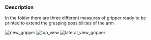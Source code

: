 ### Description ###
In the folder there are three different measures of gripper ready to be printed to extend the grasping possibilities of the arm



![new_gripper](https://user-images.githubusercontent.com/94801013/200062283-0f47aae6-658d-4c79-bcb7-360d25d8608e.png)
![top_view](https://user-images.githubusercontent.com/94801013/200062291-a34543cb-c93b-438e-934d-f1a543183989.png)
![lateral_view_gripper](https://user-images.githubusercontent.com/94801013/200062297-6bb1ded0-14d4-4828-b864-cca510f728e9.png)
